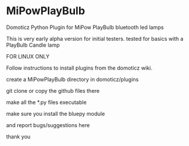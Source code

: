 # MiPowPlayBulb
Domoticz Python Plugin for MiPow PlayBulb bluetooth led lamps

This is very early alpha version for initial testers. tested for basics with a PlayBulb Candle lamp

FOR LINUX ONLY

Follow instructions to install plugins from the domoticz wiki.

create a MiPowPlayBulb directory in domoticz/plugins

git clone or copy the github files there

make all the *.py files executable

make sure you install the bluepy module

and report bugs/suggestions here

thank you
